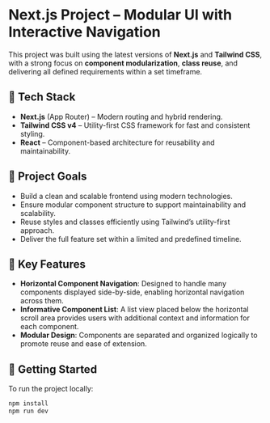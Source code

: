 # Next.js Project – Modular UI with Interactive Navigation

This project was built using the latest versions of **Next.js** and **Tailwind CSS**, with a strong focus on **component modularization**, **class reuse**, and delivering all defined requirements within a set timeframe.

## 🧱 Tech Stack

- **Next.js** (App Router) – Modern routing and hybrid rendering.
- **Tailwind CSS v4** – Utility-first CSS framework for fast and consistent styling.
- **React** – Component-based architecture for reusability and maintainability.

## 🎯 Project Goals

- Build a clean and scalable frontend using modern technologies.
- Ensure modular component structure to support maintainability and scalability.
- Reuse styles and classes efficiently using Tailwind’s utility-first approach.
- Deliver the full feature set within a limited and predefined timeline.

## 🧭 Key Features

- **Horizontal Component Navigation**: Designed to handle many components displayed side-by-side, enabling horizontal navigation across them.
- **Informative Component List**: A list view placed below the horizontal scroll area provides users with additional context and information for each component.
- **Modular Design**: Components are separated and organized logically to promote reuse and ease of extension.

## 🚀 Getting Started

To run the project locally:

```bash
npm install
npm run dev
